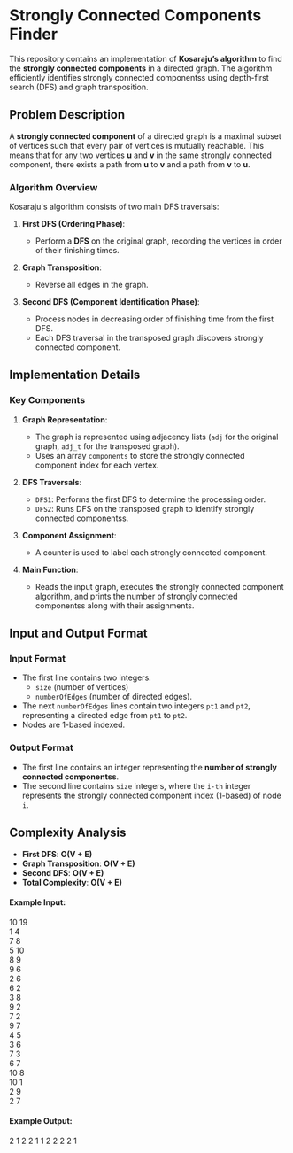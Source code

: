 # Strongly Connected Components Finder

This repository contains an implementation of **Kosaraju’s algorithm** to find
the **strongly connected components** in a directed graph. The algorithm
efficiently identifies strongly connected componentss using depth-first search (DFS) and graph transposition.

## Problem Description

A **strongly connected component** of a directed graph is a maximal subset of
vertices such that every pair of vertices is mutually reachable. This means that
for any two vertices **u** and **v** in the same strongly connected component, there exists a path from **u** to **v** and a path from **v** to **u**.

### Algorithm Overview

Kosaraju's algorithm consists of two main DFS traversals:

1. **First DFS (Ordering Phase)**:
   - Perform a **DFS** on the original graph, recording the vertices in order of their finishing times.
   
2. **Graph Transposition**:
   - Reverse all edges in the graph.

3. **Second DFS (Component Identification Phase)**:
   - Process nodes in decreasing order of finishing time from the first DFS.
   - Each DFS traversal in the transposed graph discovers strongly connected
     component.

## Implementation Details

### Key Components

1. **Graph Representation**:
   - The graph is represented using adjacency lists (`adj` for the original graph, `adj_t` for the transposed graph).
   - Uses an array `components` to store the strongly connected component index for each vertex.

2. **DFS Traversals**:
   - `DFS1`: Performs the first DFS to determine the processing order.
   - `DFS2`: Runs DFS on the transposed graph to identify strongly connected
     componentss.

3. **Component Assignment**:
   - A counter is used to label each strongly connected component.

4. **Main Function**:
   - Reads the input graph, executes the strongly connected component algorithm,
     and prints the number of strongly connected componentss along with their assignments.

## Input and Output Format

### Input Format

- The first line contains two integers:
  - `size` (number of vertices)
  - `numberOfEdges` (number of directed edges).
- The next `numberOfEdges` lines contain two integers `pt1` and `pt2`, representing a directed edge from `pt1` to `pt2`.
- Nodes are 1-based indexed.

### Output Format

- The first line contains an integer representing the **number of strongly
  connected componentss**.
- The second line contains `size` integers, where the `i-th` integer represents
  the strongly connected component index (1-based) of node `i`.

## Complexity Analysis

- **First DFS**: **O(V + E)**
- **Graph Transposition**: **O(V + E)**
- **Second DFS**: **O(V + E)**
- **Total Complexity**: **O(V + E)**


#### Example Input:
10 19 \
1 4 \
7 8 \
5 10 \
8 9 \
9 6 \
2 6 \
6 2 \
3 8 \
9 2 \
7 2 \
9 7 \
4 5 \
3 6 \
7 3 \
6 7 \
10 8 \
10 1 \
2 9 \
2 7

#### Example Output:
2
1 2 2 1 1 2 2 2 2 1
